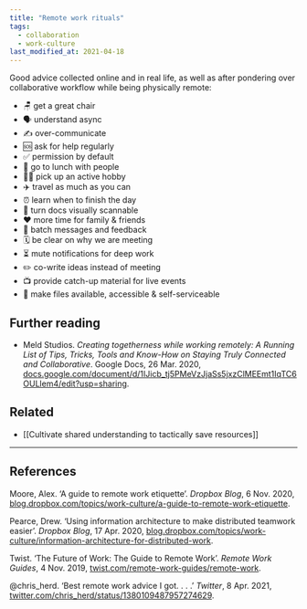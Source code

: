 ```yaml
---
title: "Remote work rituals"
tags:
  - collaboration
  - work-culture
last_modified_at: 2021-04-18
---
```


Good advice collected online and in real life, as well as after pondering over collaborative workflow while being physically remote:

- 🪑 get a great chair
- 🗣 understand async
- ✍ over-communicate
- 🆘 ask for help regularly
- ✅ permission by default
- 🥗 go to lunch with people
- 🏃‍♂️ pick up an active hobby
- ✈️ travel as much as you can
- ⏰ learn when to finish the day
- 👀 turn docs visually scannable
- ❤️ more time for family & friends
- 🧵 batch messages and feedback
- 🗓 be clear on why we are meeting
- ⏳ mute notifications for deep work
- ✏️ co-write ideas instead of meeting
- 📺 provide catch-up material for live events
- 📑 make files available, accessible & self-serviceable

## Further reading

- Meld Studios. _Creating togetherness while working remotely: A Running List of Tips, Tricks, Tools and Know-How on Staying Truly Connected and Collaborative_. Google Docs, 26 Mar. 2020, [docs.google.com/document/d/1IJicb_tj5PMeVzJjaSs5jxzClMEEmt1IqTC6OULlem4/edit?usp=sharing](https://docs.google.com/document/d/1IJicb_tj5PMeVzJjaSs5jxzClMEEmt1IqTC6OULlem4/edit?usp=sharing).

## Related

- [[Cultivate shared understanding to tactically save resources]]

---

## References

Moore, Alex. ‘A guide to remote work etiquette’. _Dropbox Blog_, 6 Nov. 2020, [blog.dropbox.com/topics/work-culture/a-guide-to-remote-work-etiquette](https://blog.dropbox.com/topics/work-culture/a-guide-to-remote-work-etiquette).

Pearce, Drew. ‘Using information architecture to make distributed teamwork easier’. _Dropbox Blog_, 17 Apr. 2020, [blog.dropbox.com/topics/work-culture/information-architecture-for-distributed-work](https://blog.dropbox.com/topics/work-culture/information-architecture-for-distributed-work).

Twist. ‘The Future of Work: The Guide to Remote Work’. _Remote Work Guides_, 4 Nov. 2019, [twist.com/remote-work-guides/remote-work](https://twist.com/remote-work-guides/remote-work).

@chris_herd. ‘Best remote work advice I got. . . .’ _Twitter_, 8 Apr. 2021, [twitter.com/chris_herd/status/1380109487957274629](https://twitter.com/chris_herd/status/1380109487957274629).